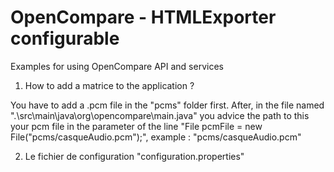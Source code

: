 # OpenCompare - HTMLExporter configurable
Examples for using OpenCompare API and services

1) How to add a matrice to the application ?

  You have to add a .pcm file in the "pcms" folder first. After, in the file named ".\src\main\java\org\opencompare\main.java"     you advice the path to this your pcm file in the parameter of the line "File pcmFile = new File("pcms/casqueAudio.pcm");",       example : "pcms/casqueAudio.pcm"
  
2) Le fichier de configuration "configuration.properties"

  
